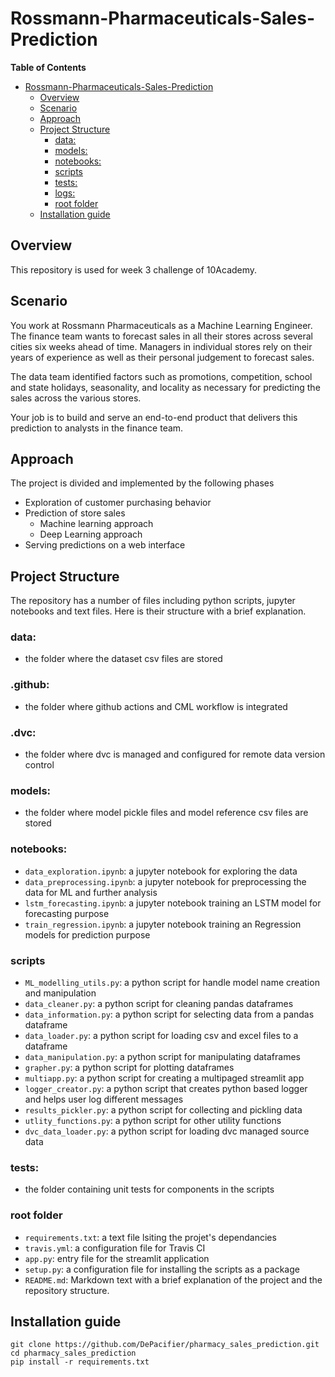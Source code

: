 # Rossmann-Pharmaceuticals-Sales-Prediction

**Table of Contents**

- [Rossmann-Pharmaceuticals-Sales-Prediction](#rossmann-pharmaceuticals-sales-prediction)
  - [Overview](#overview)
  - [Scenario](#scenario)
  - [Approach](#approach)
  - [Project Structure](#project-structure)
    - [data:](#data)
    - [models:](#models)
    - [notebooks:](#notebooks)
    - [scripts](#scripts)
    - [tests:](#tests)
    - [logs:](#logs)
    - [root folder](#root-folder)
  - [Installation guide](#installation-guide)

## Overview
This repository is used for week 3 challenge of 10Academy.

## Scenario
You work at Rossmann Pharmaceuticals as a Machine Learning Engineer. The finance team
wants to forecast sales in all their stores across several cities six weeks ahead of time.
Managers in individual stores rely on their years of experience as well as their personal
judgement to forecast sales.

The data team identified factors such as promotions, competition, school and state holidays,
seasonality, and locality as necessary for predicting the sales across the various stores.

Your job is to build and serve an end-to-end product that delivers this prediction to analysts
in the finance team.

## Approach
The project is divided and implemented by the following phases
- Exploration of customer purchasing behavior
- Prediction of store sales
  - Machine learning approach
  - Deep Learning approach
- Serving predictions on a web interface

## Project Structure
The repository has a number of files including python scripts, jupyter notebooks and text files. Here is their structure with a brief explanation.

### data:
- the folder where the dataset csv files are stored

### .github:
- the folder where github actions and CML workflow is integrated

### .dvc:
- the folder where dvc is managed and configured for remote data version control

### models:
- the folder where model pickle files and model reference csv files are stored

### notebooks:
- `data_exploration.ipynb`: a jupyter notebook for exploring the data
- `data_preprocessing.ipynb`: a jupyter notebook for preprocessing the data for ML and further analysis
- `lstm_forecasting.ipynb`: a jupyter notebook training an LSTM model for forecasting purpose
- `train_regression.ipynb`: a jupyter notebook training an Regression models for prediction purpose

### scripts
- `ML_modelling_utils.py`: a python script for handle model name creation and manipulation
- `data_cleaner.py`: a python script for cleaning pandas dataframes
- `data_information.py`: a python script for selecting data from a pandas dataframe
- `data_loader.py`: a python script for loading csv and excel files to a dataframe
- `data_manipulation.py`: a python script for manipulating dataframes
- `grapher.py`: a python script for plotting dataframes
- `multiapp.py`: a python script for creating a multipaged streamlit app
- `logger_creator.py`: a python script that creates python based logger and helps user log different messages
- `results_pickler.py`: a python script for collecting and pickling data
- `utlity_functions.py`: a python script for other utility functions
- `dvc_data_loader.py`: a python script for loading dvc managed source data

### tests:
- the folder containing unit tests for components in the scripts


### root folder
- `requirements.txt`: a text file lsiting the projet's dependancies
- `travis.yml`: a configuration file for Travis CI
- `app.py`: entry file for the streamlit application
- `setup.py`: a configuration file for installing the scripts as a package
- `README.md`: Markdown text with a brief explanation of the project and the repository structure.

## Installation guide
```
git clone https://github.com/DePacifier/pharmacy_sales_prediction.git
cd pharmacy_sales_prediction
pip install -r requirements.txt
```

